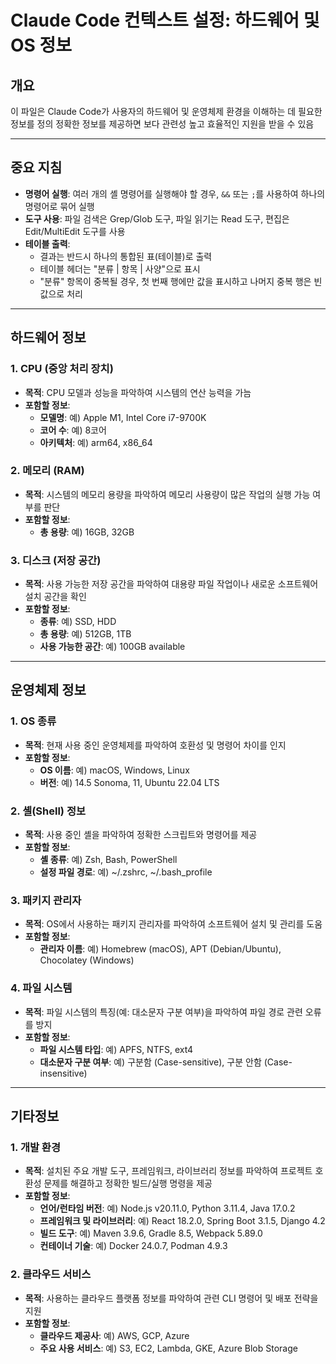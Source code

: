 # Claude Code 컨텍스트 설정: 하드웨어 및 OS 정보

## 개요
이 파일은 Claude Code가 사용자의 하드웨어 및 운영체제 환경을 이해하는 데 필요한 정보를 정의
정확한 정보를 제공하면 보다 관련성 높고 효율적인 지원을 받을 수 있음

---
## 중요 지침
- **명령어 실행**: 여러 개의 셸 명령어를 실행해야 할 경우, `&&` 또는 `;`를 사용하여 하나의 명령어로 묶어 실행
- **도구 사용**: 파일 검색은 Grep/Glob 도구, 파일 읽기는 Read 도구, 편집은 Edit/MultiEdit 도구를 사용
- **테이블 출력**:
  - 결과는 반드시 하나의 통합된 표(테이블)로 출력
  - 테이블 헤더는 "분류 | 항목 | 사양"으로 표시
  - "분류" 항목이 중복될 경우, 첫 번째 행에만 값을 표시하고 나머지 중복 행은 빈 값으로 처리

---

## 하드웨어 정보

### 1. CPU (중앙 처리 장치)
- **목적**: CPU 모델과 성능을 파악하여 시스템의 연산 능력을 가늠
- **포함할 정보**:
  - **모델명**: 예) Apple M1, Intel Core i7-9700K
  - **코어 수**: 예) 8코어
  - **아키텍처**: 예) arm64, x86_64

### 2. 메모리 (RAM)
- **목적**: 시스템의 메모리 용량을 파악하여 메모리 사용량이 많은 작업의 실행 가능 여부를 판단
- **포함할 정보**:
  - **총 용량**: 예) 16GB, 32GB

### 3. 디스크 (저장 공간)
- **목적**: 사용 가능한 저장 공간을 파악하여 대용량 파일 작업이나 새로운 소프트웨어 설치 공간을 확인
- **포함할 정보**:
  - **종류**: 예) SSD, HDD
  - **총 용량**: 예) 512GB, 1TB
  - **사용 가능한 공간**: 예) 100GB available
---

## 운영체제 정보

### 1. OS 종류
- **목적**: 현재 사용 중인 운영체제를 파악하여 호환성 및 명령어 차이를 인지
- **포함할 정보**:
  - **OS 이름**: 예) macOS, Windows, Linux
  - **버전**: 예) 14.5 Sonoma, 11, Ubuntu 22.04 LTS

### 2. 셸(Shell) 정보
- **목적**: 사용 중인 셸을 파악하여 정확한 스크립트와 명령어를 제공
- **포함할 정보**:
  - **셸 종류**: 예) Zsh, Bash, PowerShell
  - **설정 파일 경로**: 예) ~/.zshrc, ~/.bash_profile

### 3. 패키지 관리자
- **목적**: OS에서 사용하는 패키지 관리자를 파악하여 소프트웨어 설치 및 관리를 도움
- **포함할 정보**:
  - **관리자 이름**: 예) Homebrew (macOS), APT (Debian/Ubuntu), Chocolatey (Windows)

### 4. 파일 시스템
- **목적**: 파일 시스템의 특징(예: 대소문자 구분 여부)을 파악하여 파일 경로 관련 오류를 방지
- **포함할 정보**:
  - **파일 시스템 타입**: 예) APFS, NTFS, ext4
  - **대소문자 구분 여부**: 예) 구분함 (Case-sensitive), 구분 안함 (Case-insensitive)
---

## 기타정보

### 1. 개발 환경
- **목적**: 설치된 주요 개발 도구, 프레임워크, 라이브러리 정보를 파악하여 프로젝트 호환성 문제를 해결하고 정확한 빌드/실행 명령을 제공
- **포함할 정보**:
  - **언어/런타임 버전**: 예) Node.js v20.11.0, Python 3.11.4, Java 17.0.2
  - **프레임워크 및 라이브러리**: 예) React 18.2.0, Spring Boot 3.1.5, Django 4.2
  - **빌드 도구**: 예) Maven 3.9.6, Gradle 8.5, Webpack 5.89.0
  - **컨테이너 기술**: 예) Docker 24.0.7, Podman 4.9.3

### 2. 클라우드 서비스
- **목적**: 사용하는 클라우드 플랫폼 정보를 파악하여 관련 CLI 명령어 및 배포 전략을 지원
- **포함할 정보**:
  - **클라우드 제공사**: 예) AWS, GCP, Azure
  - **주요 사용 서비스**: 예) S3, EC2, Lambda, GKE, Azure Blob Storage